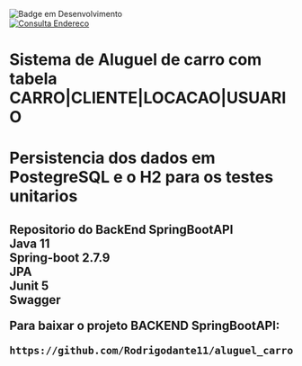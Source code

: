 ![Badge em Desenvolvimento](http://img.shields.io/static/v1?label=STATUS&message=EM%20DESENVOLVIMENTO&color=GREEN&style=for-the-badge) </br>
[![Consulta Endereco](https://github.com/Rodrigodante11/aluguel_carro_spring_boot_API/actions/workflows/maven-publish.yml/badge.svg)](https://github.com/Rodrigodante11/aluguel_carro_spring_boot_API/actions/workflows/maven-publish.yml)

<h1 aligh="center"> Sistema de Aluguel de carro com tabela CARRO|CLIENTE|LOCACAO|USUARIO <h2>
<h1 aligh="center"> Persistencia dos dados em PostegreSQL e  o H2 para os testes unitarios <h2>

<strong>Repositorio do BackEnd SpringBootAPI</strong> </br>
<strong>Java 11 </strong> </br>
<strong>Spring-boot 2.7.9 </strong> </br>
<strong>JPA </strong> </br>
<strong>Junit 5</strong></br>
<strong>Swagger</strong></br>

Para baixar o projeto BACKEND SpringBootAPI:

```
https://github.com/Rodrigodante11/aluguel_carro_spring_boot_API.git
```
